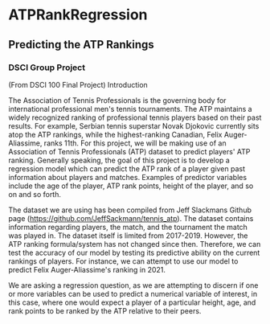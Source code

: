# ATPRankRegression
## Predicting the ATP Rankings
### DSCI Group Project


(From DSCI 100 Final Project)
Introduction

The Association of Tennis Professionals is the governing body for international professional men's tennis tournaments. The ATP maintains a widely recognized ranking of professional tennis players based on their past results. For example, Serbian tennis superstar Novak Djokovic currently sits atop the ATP rankings, while the highest-ranking Canadian, Felix Auger-Aliassime, ranks 11th. For this project, we will be making use of an Association of Tennis Professionals (ATP) dataset to predict players' ATP ranking. Generally speaking, the goal of this project is to develop a regression model which can predict the ATP rank of a player given past information about players and matches. Examples of predictor variables include the age of the player, ATP rank points, height of the player, and so on and so forth.

The dataset we are using has been compiled from Jeff Slackmans Github page (https://github.com/JeffSackmann/tennis_atp). The dataset contains information regarding players, the match, and the tournament the match was played in. The dataset itself is limited from 2017-2019. However, the ATP ranking formula/system has not changed since then. Therefore, we can test the accuracy of our model by testing its predictive ability on the current rankings of players. For instance, we can attempt to use our model to predict Felix Auger-Aliassime's ranking in 2021.

We are asking a regression question, as we are attempting to discern if one or more variables can be used to predict a numerical variable of interest, in this case, where one would expect a player of a particular height, age, and rank points to be ranked by the ATP relative to their peers.

